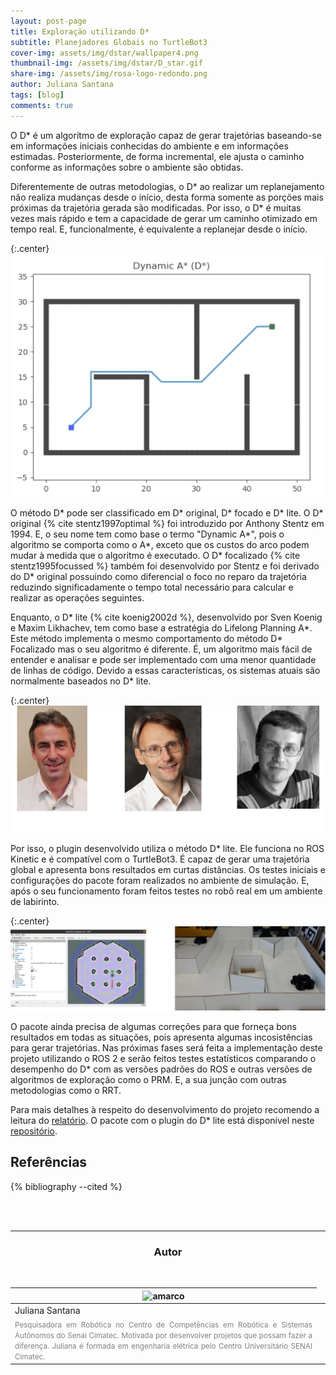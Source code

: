 ```yaml
---
layout: post-page
title: Exploração utilizando D*
subtitle: Planejadores Globais no TurtleBot3
cover-img: assets/img/dstar/wallpaper4.png
thumbnail-img: /assets/img/dstar/D_star.gif
share-img: /assets/img/rosa-logo-redondo.png
author: Juliana Santana
tags: [blog]
comments: true
---
```



O D\* é um algoritmo de exploração capaz de gerar trajetórias baseando-se em informações iniciais conhecidas do ambiente e em informações estimadas. Posteriormente, de forma incremental, ele ajusta o caminho conforme as informações sobre o ambiente são obtidas.

Diferentemente de outras metodologias, o D* ao realizar um replanejamento não realiza mudanças desde o início, desta forma somente as porções mais próximas da trajetória gerada são modificadas. Por isso, o D* é muitas vezes mais rápido e tem a capacidade de gerar um caminho otimizado em tempo real. E, funcionalmente, é equivalente a replanejar desde o início.

{:.center}
[![drawing400](../assets/img/dstar/D_star.gif)](../assets/img/dstar/D_star.gif)

O método D\* pode ser classificado em D\* original, D\* focado e D\* lite. O D\* original {% cite stentz1997optimal %} foi introduzido por Anthony Stentz em 1994. E, o seu nome tem como base o termo "Dynamic A\*", pois o algoritmo se comporta como o A\*, exceto que os custos do arco podem mudar à medida que o algoritmo é executado. O D\* focalizado {% cite stentz1995focussed %} também foi desenvolvido por Stentz e foi derivado do D\* original possuindo como diferencial o foco no reparo da trajetória reduzindo significadamente o tempo total necessário para calcular e realizar as operações seguintes.

Enquanto, o D\* lite {% cite koenig2002d %}, desenvolvido por Sven Koenig e Maxim Likhachev, tem como base a estratégia do Lifelong Planning A\*. Este método implementa o mesmo comportamento do método D\* Focalizado mas o seu algoritmo é diferente. É, um algoritmo mais fácil de entender e analisar e pode ser implementado com uma menor quantidade de linhas de código. Devido a essas características, os sistemas atuais são normalmente baseados no D\* lite.

{:.center}
[![drawing550](../assets/img/dstar/pesquisadores-nomes.png)](../assets/img/dstar/pesquisadores-nomes.png)

Por isso, o plugin desenvolvido utiliza o método D\* lite. Ele funciona no ROS Kinetic e é compatível com o TurtleBot3. É capaz de gerar uma trajetória global e apresenta bons resultados em curtas distâncias. 
Os testes iniciais e configurações do pacote foram realizados no ambiente de simulação. E, após o seu funcionamento foram feitos testes no robô real em um ambiente de labirinto. 

{:.center}
[![drawing550](../assets/img/dstar/testes.png)](../assets/img/dstar/testes.png)


O pacote ainda precisa de algumas correções para que forneça bons resultados em todas as situações, pois apresenta algumas incosistências para gerar trajetórias. Nas próximas fases será feita a implementação deste projeto utilizando o ROS 2 e serão feitos testes estatísticos comparando o desempenho do D* com as versões padrões do ROS e outras versões de algoritmos de exploração como o PRM. E, a sua junção com outras metodologias como o RRT. 

<!-- %//todo: Colocar vídeo -->

Para mais detalhes à respeito do desenvolvimento do projeto recomendo a leitura do [relatório](https://github.com/Brazilian-Institute-of-Robotics/bir_turtlebot_expl-d-star/tree/relatorio). O pacote com o plugin do D* lite está disponível neste [repositório](https://github.com/Brazilian-Institute-of-Robotics/bir_turtlebot_expl-d-star/tree/main).


## Referências

{% bibliography --cited %}

<br>
<br>

* * *

<!-- autor -->
<center><h3 class="post-title">Autor</h3><br/></center>
<div class="row">
  <div class="col-xl-auto offset-xl-0 col-lg-4 offset-lg-0 center">
    <table class="table-borderless highlight">
      <thead>
        <tr>
          <th><img src="{{ 'assets/img/people/juliana-1.png' | relative_url }}" width="100" alt="amarco" class="img-fluid rounded-circle" /></th>
        </tr>
      </thead>
      <tbody>
        <tr class="font-weight-bolder" style="text-align: center margin-top: 0">
          <td>Juliana Santana</td>
        </tr>
        <tr style="text-align: center" >
          <td style="color: #808080; vertical-align: top; text-align: justify"><small>Pesquisadora em Robótica no Centro de Competências em Robótica e Sistemas Autônomos do Senai Cimatec. Motivada por desenvolver projetos que possam fazer a diferença. Juliana é formada em engenharia elétrica pelo Centro Universitário SENAI Cimatec. </small></td>
          <td></td>
        </tr>
      </tbody>
    </table>
  </div>
</div>
<br>